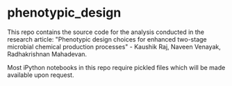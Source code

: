 # phenotypic_design
 
This repo contains the source code for the analysis conducted in the research article:
"Phenotypic design choices for enhanced two-stage microbial chemical production processes" - Kaushik Raj, Naveen Venayak, Radhakrishnan Mahadevan.

Most iPython notebooks in this repo require pickled files which will be made available upon request.
